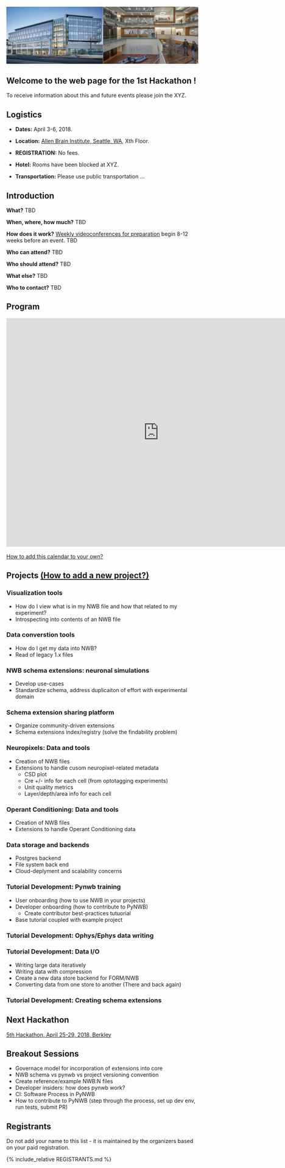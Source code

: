 <a href="http://www.alleninstitute.org/"><img alt="Allen Brain Institute" src="AllenBrainInstitute.png"></a>

## Welcome to the web page for the 1st Hackathon !

To receive information about this and future events please join the XYZ.

## Logistics

- **Dates:** April  3-6, 2018.
- **Location:** [Allen Brain Institute, Seattle, WA](https://www.google.com/maps/place/Allen+Institute/@47.6251853,-122.3412859,17z/data=!3m1!4b1!4m5!3m4!1s0x5490150705cb5703:0x499c58d72a7bcf9!8m2!3d47.6251817!4d-122.3390919), Xth Floor.

- **REGISTRATION:** No fees.

- **Hotel:** Rooms have been blocked at XYZ.

- **Transportation:** Please use public transportation ...

## Introduction

**What?** TBD

**When, where, how much?** TBD

**How does it work?** [Weekly videoconferences for preparation](PreparatoryMeetings.md) begin 8-12 weeks before an event. TBD

**Who can attend?** TBD

**Who should attend?** TBD

**What else?** TBD


**Who to contact?** TBD

## Program

<iframe src="https://calendar.google.com/calendar/embed?src=kitware.com_ahhdp7hjcota17juvara05luc4%40group.calendar.google.com&ctz=America%2FSeattle&dates=20180403%2F20180406&hours=0800%2F2000&mode=WEEK" style="border: 0" width="800" height="600" frameborder="0" scrolling="no"></iframe>

[How to add this calendar to your own?](Calendar/README.md)


## Projects [(How to add a new project?)](Projects/README.md)

<a name="ProjectsList"/>

### Visualization tools

- How do I view what is in my NWB file and how that related to my experiment?
- Introspecting into contents of an NWB file

### Data converstion tools

- How do I get my data into NWB?
- Read of legacy 1.x files

### NWB schema extensions: neuronal simulations

- Develop use-cases
- Standardize schema, address duplicaiton of effort with experimental domain

### Schema extension sharing platform

- Organize community-driven extensions
- Schema extensions index/registry (solve the findability problem)


### Neuropixels: Data and tools

- Creation of NWB files
- Extensions to handle cusom neuropixel-related metadata
  - CSD plot
  - Cre +/- info for each cell (from optotagging experiments)
  - Unit quality metrics
  - Layer/depth/area info for each cell

### Operant Conditioning: Data and tools

- Creation of NWB files
- Extensions to handle Operant Conditioning data

### Data storage and backends

- Postgres backend
- File system back end
- Cloud-deplyment and scalability concerns

### Tutorial Development: Pynwb training

- User onboarding (how to use NWB in your projects)
- Developer onboarding (how to contribute to PyNWB)
  - Create contributor best-practices tutuorial 
- Base tutorial coupled with example project

### Tutorial Development: Ophys/Ephys data writing

### Tutorial Development: Data I/O

- Writing large data iteratively
- Writing data with compression
- Create a new data store backend for FORM/NWB
- Converting data from one store to another (There and back again)

### Tutorial Development: Creating schema extensions

## Next Hackathon

[5th Hackathon, April 25-29, 2018, Berkley](../HCK05_2018_Berkeley/README.md)

<a name="BreakoutSessions"/>

## Breakout Sessions

- Governace model for incorporation of extensions into core
- NWB schema vs pynwb vs project versioning convention
- Create reference/example NWB:N files
- Developer insiders: how does pynwb work?
- CI: Software Process in PyNWB
- How to contribute to PyNWB (step through the process, set up dev env, run tests, submit PR)


## Registrants

Do not add your name to this list - it is maintained by the organizers based on your paid registration.

<!-- ORGANIZERS: please edit REGISTRANTS.md -->

{% include_relative REGISTRANTS.md %}
